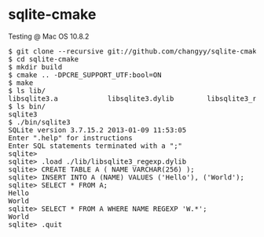 sqlite-cmake
============
Testing @ Mac OS 10.8.2
<pre>
$ git clone --recursive git://github.com/changyy/sqlite-cmake.git
$ cd sqlite-cmake
$ mkdir build
$ cmake .. -DPCRE_SUPPORT_UTF:bool=ON
$ make
$ ls lib/
libsqlite3.a            libsqlite3.dylib        libsqlite3_regexp.dylib
$ ls bin/
sqlite3
$ ./bin/sqlite3
SQLite version 3.7.15.2 2013-01-09 11:53:05
Enter ".help" for instructions
Enter SQL statements terminated with a ";"
sqlite> 
sqlite> .load ./lib/libsqlite3_regexp.dylib
sqlite> CREATE TABLE A ( NAME VARCHAR(256) );
sqlite> INSERT INTO A (NAME) VALUES ('Hello'), ('World');
sqlite> SELECT * FROM A;
Hello
World
sqlite> SELECT * FROM A WHERE NAME REGEXP 'W.*';   
World
sqlite> .quit
</pre>
